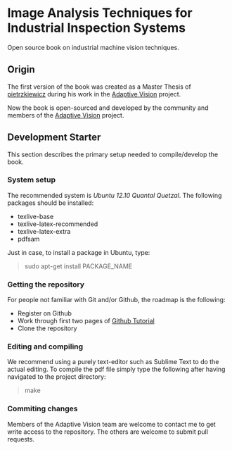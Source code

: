 # Image Analysis Techniques for Industrial Inspection Systems #

Open source book on industrial machine vision techniques.

## Origin ##

The first version of the book was created as a Master Thesis of [pietrzkiewicz](http://github.com/pietrzkiewicz) during his work in the [Adaptive Vision](http://www.adaptive-vision.com) project. 

Now the book is open-sourced and developed by the community and members of the [Adaptive Vision](http://www.adaptive-vision.com) project.

## Development Starter ##

This section describes the primary setup needed to compile/develop the book.

### System setup ###

The recommended system is *Ubuntu 12.10 Quantal Quetzal*. The following packages should be installed:

* texlive-base
* texlive-latex-recommended
* texlive-latex-extra
* pdfsam

Just in case, to install a package in Ubuntu, type:

> sudo apt-get install PACKAGE_NAME

### Getting the repository ###

For people not familiar with Git and/or Github, the roadmap is the following:

* Register on Github
* Work through first two pages of [Github Tutorial](http://learn.github.com/p/intro.html)
* Clone the repository

### Editing and compiling ###

We recommend using a purely text-editor such as Sublime Text to do the actual editing. To compile the pdf file simply type the following after having navigated to the project directory:

> make

### Commiting changes ###

Members of the Adaptive Vision team are welcome to contact me to get write access to the repository. The others are welcome to submit pull requests.